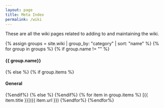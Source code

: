 ```yaml
---
layout: page
title: Meta Index
permalink: /wiki
---
```


These are all the wiki pages related to adding to and maintaining the wiki.

{% assign groups = site.wiki | group_by: "category" | sort: "name" %}
{% for group in groups %}
{% if group.name != "" %}
#### {{ group.name}}
{% else %}
{% if group.items %}
#### General
{%endif%}
{% else %}
{%endif%}
{% for item in group.items %}
[{{ item.title }}]({{ item.url }})
{%endfor%}
{%endfor%}
